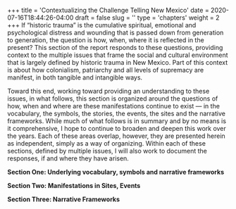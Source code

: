 +++
title = 'Contextualizing the Challenge Telling New Mexico'
date = 2020-07-16T18:44:26-04:00
draft = false
slug = ''
type = 'chapters'
weight = 2
+++
If “historic trauma” is the cumulative spiritual, emotional and psychological distress and wounding that is passed down from generation to generation, the question is how, when, where it is reflected in the present? This section of the report responds to these questions, providing context to the multiple issues that frame the social and cultural environment that is largely defined by historic trauma in New Mexico. Part of this context is about how colonialism, patriarchy and all levels of supremacy are manifest, in both tangible and intangible ways. 

Toward this end, working toward providing an understanding to these issues, in what follows, this section is organized around the questions of how, when and where are these manifestations continue to exist — in the vocabulary, the symbols, the stories, the events, the sites and the narrative frameworks. While much of what follows is in summary and by no means is it comprehensive, I hope to continue to broaden and deepen this work over the years. Each of these areas overlap, however, they are presented herein as independent, simply as a way of organizing. Within each of these sections, defined by multiple issues, I will also work to document the responses, if and where they have arisen.   

**Section One: Underlying vocabulary, symbols and narrative frameworks**

**Section Two: Manifestations in Sites, Events**

**Section Three: Narrative Frameworks**